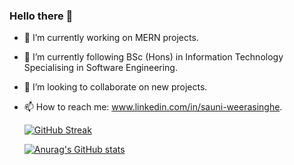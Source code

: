 ### Hello there 👋

- 🔭 I’m currently working on MERN projects.
- 🌱 I’m currently following BSc (Hons) in Information Technology Specialising in Software Engineering.
- 👯 I’m looking to collaborate on new projects.
- 📫 How to reach me: www.linkedin.com/in/sauni-weerasinghe.

    [![GitHub Streak](https://github-readme-streak-stats.herokuapp.com?user=IT21373848)](https://git.io/streak-stats) 

    [![Anurag's GitHub stats](https://github-readme-stats.vercel.app/api?username=IT21373848)](https://github.com/IT21373848/github-readme-stats)

<!--
**IT21373848/IT21373848** is a ✨ _special_ ✨ repository because its `README.md` (this file) appears on your GitHub profile.

Here are some ideas to get you started:

- 🔭 I’m currently working on ...
- 🌱 I’m currently learning ...
- 👯 I’m looking to collaborate on ...
- 🤔 I’m looking for help with ...
- 💬 Ask me about ...
- 📫 How to reach me: ...
- 😄 Pronouns: ...
- ⚡ Fun fact: ...
-->
